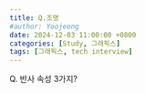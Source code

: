 ```yaml
---
title: Q.조명
#author: Yoojeong
date: 2024-12-03 11:00:00 +0800
categories: [Study, 그래픽스]
tags: [그래픽스, tech interview]
---
```



Q. 반사 속성 3가지?  